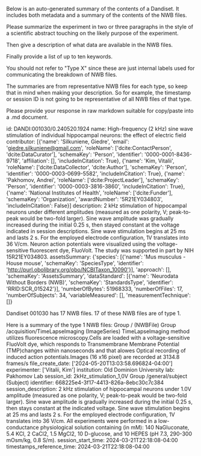 
Below is an auto-generated summary of the contents of a Dandiset. It includes both metadata and a summary of the contents of the NWB files.

Please summarize the experiment in two or three paragraphs in the style of a scientific abstract touching on the likely purpose of the experiment.

Then give a description of what data are available in the NWB files.

Finally provide a list of up to ten keywords.

You should not refer to "Type X" since these are just internal labels used for communicating the breakdown of NWB files.

The summaries are from representative NWB files for each type, so keep that in mind when making your description. So for example, the timestamp or session ID is not going to be representative of all NWB files of that type.

Please provide your response in raw markdown suitable for copy/paste into a .md document.


id: DANDI:001030/0.240520.1924
name: High-frequency (2 kHz) sine wave  stimulation of individual hippocampal neurons: the effect of electric field
contributor: [{'name': 'Silkuniene, Giedre', 'email': 'giedre.silkuniene@gmail.com', 'roleName': ['dcite:ContactPerson', 'dcite:DataCurator'], 'schemaKey': 'Person', 'identifier': '0000-0001-8436-9718', 'affiliation': [], 'includeInCitation': True}, {'name': 'Kim, Vitalii', 'roleName': ['dcite:DataCollector', 'dcite:Author'], 'schemaKey': 'Person', 'identifier': '0000-0003-0699-5582', 'includeInCitation': True}, {'name': 'Pakhomov, Andrei', 'roleName': ['dcite:ProjectLeader'], 'schemaKey': 'Person', 'identifier': '0000-0003-3816-3860', 'includeInCitation': True}, {'name': 'National Institutes of Health', 'roleName': ['dcite:Funder'], 'schemaKey': 'Organization', 'awardNumber': '5R21EY034803', 'includeInCitation': False}]
description: 2 kHz stimulation of hippocampal neurons under different amplitudes (measured as one polarity, V; peak-to-peak would be two-fold larger). Sine wave amplitude was gradually increased during the initial 0.25 s, then stayed constant at the voltage indicated in session descriptions. Sine wave stimulation begins at 25 ms and lasts 2 s. For the employed electrode configuration, 1V translates into 36 V/cm. Neuron action potentials were visualized using the voltage-sensitive fluorescent dye, FluoVolt. The study was supported in part by NIH 15R21EY034803.
assetsSummary: {'species': [{'name': 'Mus musculus - House mouse', 'schemaKey': 'SpeciesType', 'identifier': 'http://purl.obolibrary.org/obo/NCBITaxon_10090'}], 'approach': [], 'schemaKey': 'AssetsSummary', 'dataStandard': [{'name': 'Neurodata Without Borders (NWB)', 'schemaKey': 'StandardsType', 'identifier': 'RRID:SCR_015242'}], 'numberOfBytes': 51968333, 'numberOfFiles': 17, 'numberOfSubjects': 34, 'variableMeasured': [], 'measurementTechnique': []}

Dandiset 001030 has 17 NWB files.
17 of these NWB files are of type 1.


Here is a summary of the type 1 NWB files:
  Group / (NWBFile) 
  Group /acquisition/TimeLapseImaging (ImageSeries) TimeLapseImaging method utilizes fluorescence microscopy.Cells are loaded with a voltage-sensitive FluoVolt dye, which responds to Transmembrane Membrane Potential (TMP)changes within nanoseconds and that alowes Optical recording of induced action potentials.Images (16 x16 pixel) are recorded at 3134.8 frames/s
  file_create_date: ['2024-05-20T13:03:58.696824-04:00']
  experimenter: ['Vitalii, Kim']
  institution: Old Dominion University
  lab: Pakhomov Lab
  session_id: 2kHz_stimulation_1,0V
  Group /general/subject (Subject) 
  identifier: 668225e4-3f17-4413-826a-8ebc30c7c384
  session_description: 2 kHz stimulation of hippocampal neurons under 1.0V amplitude (measured as one polarity, V; peak-to-peak would be two-fold larger). Sine wave amplitude is gradually increased during the initial 0.25 s, then stays constant at the indicated voltage. Sine wave stimulation begins at 25 ms and lasts 2 s. For the employed electrode configuration, 1V translates into 36 V/cm. All experiments were performed in a low-conductance physiological solution containing (in mM): 140 NaGluconate, 5.4 KCl, 2 CaCl2, 1.5 MgCl2, 10 D-glucose, and 10 HEPES (pH 7.3, 290-300 mOsm/kg, 0.8 S/m).
  session_start_time: 2024-03-21T22:18:08-04:00
  timestamps_reference_time: 2024-03-21T22:18:08-04:00
